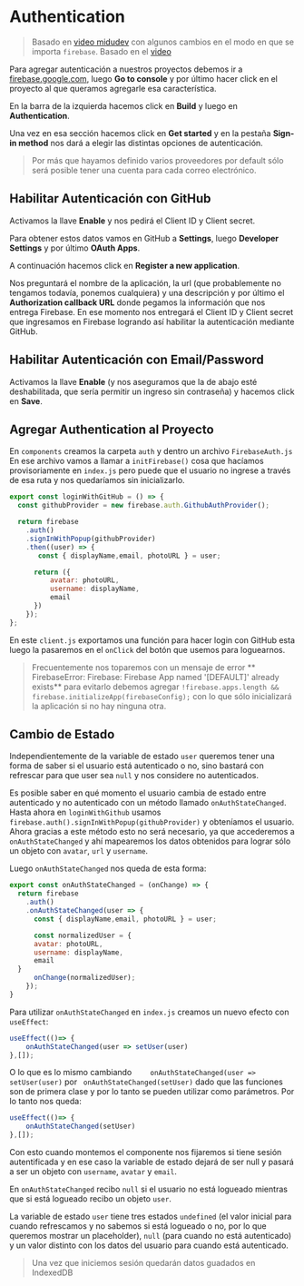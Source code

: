 # Authentication
> Basado en [video midudev](https://youtu.be/UlYGGCNFcWo?list=PLV8x_i1fqBw1VR86y4C72xMGJ8ifjBwJ6) con algunos cambios en el modo en que se importa `firebase`.
> Basado en el [video](https://youtu.be/SYnu6CLKD70)

Para agregar autenticación a nuestros proyectos debemos ir a [firebase.google.com](firebase.google.com), luego **Go to console** y por último hacer click en el proyecto al que queramos agregarle esa característica.

En la barra de la izquierda hacemos click en **Build** y luego en **Authentication**.

Una vez en esa sección hacemos click en **Get started** y en la pestaña **Sign-in method** nos dará a elegir las distintas opciones de autenticación.

> Por más que hayamos definido varios proveedores por default sólo será posible tener una cuenta para cada correo electrónico.

## Habilitar Autenticación con GitHub
Activamos la llave **Enable** y nos pedirá el Client ID y Client secret.

Para obtener estos datos vamos en GitHub a **Settings**, luego **Developer Settings** y por último **OAuth Apps**. 

A continuación hacemos click en **Register a new application**.

Nos preguntará el nombre de la aplicación, la url (que probablemente no tengamos todavía, ponemos cualquiera) y una descripción y por último el **Authorization callback URL** donde pegamos la información que nos entrega Firebase. En ese momento nos entregará el Client ID y Client secret que ingresamos en Firebase logrando así habilitar la autenticación mediante GitHub.

## Habilitar Autenticación con Email/Password
Activamos la llave **Enable** (y nos aseguramos que la de abajo esté deshabilitada, que sería permitir un ingreso sin contraseña) y hacemos click en **Save**.

## Agregar Authentication al Proyecto
En `components` creamos la carpeta `auth` y dentro un archivo `FirebaseAuth.js`
En ese archivo vamos a llamar a `initFirebase()` cosa que hacíamos provisoriamente en `index.js` pero puede que el usuario no ingrese a través de esa ruta y nos quedaríamos sin inicializarlo.












```jsx
export const loginWithGitHub = () => {
  const githubProvider = new firebase.auth.GithubAuthProvider();

  return firebase
    .auth()
    .signInWithPopup(githubProvider)
    .then((user) => {
       const { displayName,email, photoURL } = user;

      return ({
	      avatar: photoURL,
	      username: displayName,
	      email
      })
    });
};

```

En este `client.js` exportamos una función para hacer login con GitHub esta luego la pasaremos en el `onClick` del botón que usemos para loguearnos.

> Frecuentemente nos toparemos con un mensaje de error ** FirebaseError: Firebase: Firebase App named '[DEFAULT]' already exists** para evitarlo debemos agregar `!firebase.apps.length && firebase.initializeApp(firebaseConfig);` con lo que sólo inicializará la aplicación si no hay ninguna otra. 

## Cambio de Estado
Independientemente de la variable de estado `user` queremos tener una forma de saber si el usuario está autenticado o no, sino bastará con refrescar para que user sea `null` y nos considere no autenticados.

Es posible saber en qué momento el usuario cambia de estado entre autenticado y no autenticado con un método llamado `onAuthStateChanged`. Hasta ahora en `loginWithGithub` usamos `firebase.auth().signInWithPopup(githubProvider)` y obteníamos el usuario. Ahora gracias a este método esto no será necesario, ya que accederemos a `onAuthStateChanged` y ahí mapearemos los datos obtenidos para lograr sólo un objeto con `avatar`, `url` y `username`.

Luego `onAuthStateChanged` nos queda de esta forma:

```jsx
export const onAuthStateChanged = (onChange) => {
  return firebase
    .auth()
    .onAuthStateChanged(user => {
      const { displayName,email, photoURL } = user;

      const normalizedUser = {
      avatar: photoURL,
      username: displayName,
      email
  }
      onChange(normalizedUser);
    });
}
```

Para utilizar `onAuthStateChanged` en `index.js` creamos un nuevo efecto con `useEffect`:

```jsx
useEffect(()=> {
	onAuthStateChanged(user => setUser(user)
},[]);
```

O lo que es lo mismo cambiando `	onAuthStateChanged(user => setUser(user)` por `	onAuthStateChanged(setUser)`  dado que las funciones son de primera clase y por lo tanto se pueden utilizar como parámetros. Por lo tanto nos queda:

```jsx
useEffect(()=> {
	onAuthStateChanged(setUser)
},[]);
```
Con esto cuando montemos el componente nos fijaremos si tiene sesión autentificada y en ese caso la variable de estado dejará de ser null y pasará a ser un objeto con `username`, `avatar` y `email`. 

En `onAuthStateChanged` recibo `null` si el usuario no está logueado mientras que si está logueado recibo un objeto `user`. 

La variable de estado `user` tiene tres estados `undefined` (el valor inicial para cuando refrescamos y no sabemos si está logueado o no, por lo que queremos mostrar un placeholder), `null` (para cuando no está autenticado) y un valor distinto con los datos del usuario para cuando está autenticado.

> Una vez que iniciemos sesión quedarán datos guadados en IndexedDB